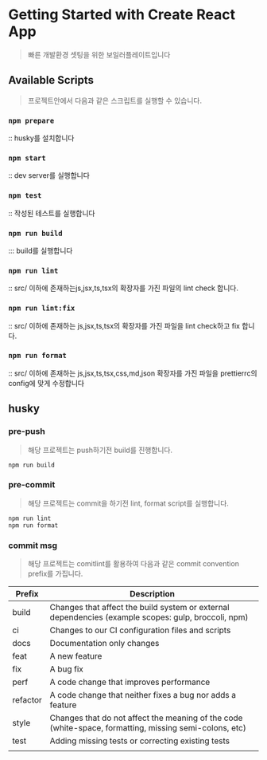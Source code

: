 # Getting Started with Create React App

> 빠른 개발환경 셋팅을 위한 보일러플레이트입니다

## Available Scripts

> 프로젝트안에서 다음과 같은 스크립트를 실행할 수 있습니다.

### `npm prepare`

:: husky를 설치합니다

### `npm start`

:: dev server를 실행합니다

### `npm test`

:: 작성된 테스트를 실행합니다

### `npm run build`

::: build를 실행합니다

### `npm run lint`

:: src/ 이하에 존재하는js,jsx,ts,tsx의 확장자를 가진 파일의 lint check 합니다.

### `npm run lint:fix`

:: src/ 이하에 존재하는 js,jsx,ts,tsx의 확장자를 가진 파일을 lint check하고 fix 합니다.

### `npm run format`

:: src/ 이하에 존재하는 js,jsx,ts,tsx,css,md,json 확장자를 가진 파일을 prettierrc의 config에 맞게 수정합니다

## husky

### pre-push

> 해당 프로젝트는 push하기전 build를 진행합니다.

```
npm run build
```

### pre-commit

> 해당 프로젝트는 commit을 하기전 lint, format script를 실행합니다.

```
npm run lint
npm run format
```

### commit msg

> 해당 프로젝트는 comitlint를 활용하여 다음과 같은 commit convention prefix를 가집니다.

| Prefix   | Description                                                                                            |
| -------- | ------------------------------------------------------------------------------------------------------ |
| build    | Changes that affect the build system or external dependencies (example scopes: gulp, broccoli, npm)    |
| ci       | Changes to our CI configuration files and scripts                                                      |
| docs     | Documentation only changes                                                                             |
| feat     | A new feature                                                                                          |
| fix      | A bug fix                                                                                              |
| perf     | A code change that improves performance                                                                |
| refactor | A code change that neither fixes a bug nor adds a feature                                              |
| style    | Changes that do not affect the meaning of the code (white-space, formatting, missing semi-colons, etc) |
| test     | Adding missing tests or correcting existing tests                                                      |
|          |                                                                                                        |
